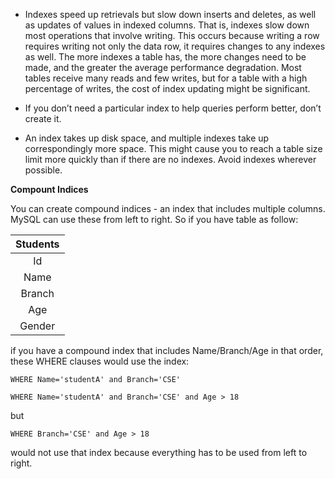 - Indexes speed up retrievals but slow down inserts and deletes, as well as updates of values in indexed columns. That is, indexes slow down most operations that involve writing. This occurs because writing a row requires writing not only the data row, it requires changes to any indexes as well. The more indexes a table has, the more changes need to be made, and the greater the average performance degradation. Most tables receive many reads and few writes, but for a table with a high percentage of writes, the cost of index updating might be significant.

- If you don’t need a particular index to help queries perform better, don’t create it.

- An index takes up disk space, and multiple indexes take up correspondingly more space. This might cause you to reach a table size limit more quickly than if there are no indexes. Avoid indexes wherever possible.

**Compount Indices**

You can create compound indices - an index that includes multiple columns. MySQL can use these from left to right. So if you have table as follow:

|Students|
|:-:     |
|Id      |
|Name    |
|Branch  |
|Age     |
|Gender  |


if you have a compound index that includes Name/Branch/Age in that order, these WHERE clauses would use the index:
```
WHERE Name='studentA' and Branch='CSE'
```
```
WHERE Name='studentA' and Branch='CSE' and Age > 18
```
but

```
WHERE Branch='CSE' and Age > 18
```
would not use that index because everything has to be used from left to right.



